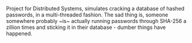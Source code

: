 Project for Distributed Systems, simulates cracking a database of hashed passwords, in a multi-threaded fashion.
The sad thing is, someone somewhere probably ~is~ actually running passwords through SHA-256 a zillion times and sticking it in their database - dumber things have happened.
